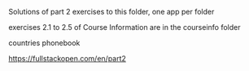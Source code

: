 Solutions of part 2 exercises to this folder, one app per folder

exercises 2.1 to 2.5 of Course Information are in the courseinfo folder

countries
phonebook

https://fullstackopen.com/en/part2
